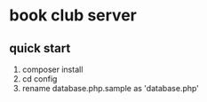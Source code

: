# book club server 

## quick start

1. composer install
2. cd config
3. rename database.php.sample as 'database.php'

